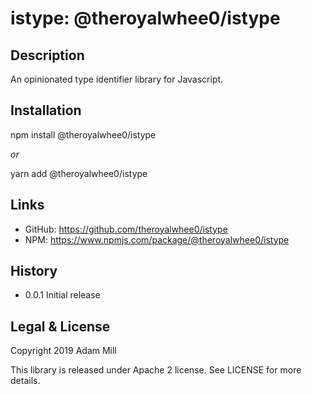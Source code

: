 # istype: @theroyalwhee0/istype

## Description
An opinionated type identifier library for Javascript.

## Installation
npm install @theroyalwhee0/istype

*or*

yarn add @theroyalwhee0/istype

## Links
- GitHub: https://github.com/theroyalwhee0/istype
- NPM: https://www.npmjs.com/package/@theroyalwhee0/istype

## History
- 0.0.1 Initial release

## Legal & License
Copyright 2019 Adam Mill

This library is released under Apache 2 license.
See LICENSE for more details.
